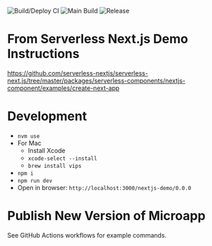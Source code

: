 ![Build/Deploy CI](https://github.com/pwrdrvr/microapps-app-nextjs-demo/actions/workflows/ci.yml/badge.svg) ![Main Build](https://github.com/pwrdrvr/microapps-app-nextjs-demo/actions/workflows/jsii.yml/badge.svg) ![Release](https://github.com/pwrdrvr/microapps-app-nextjs-demo/actions/workflows/release.yml/badge.svg)
# From Serverless Next.js Demo Instructions

https://github.com/serverless-nextjs/serverless-next.js/tree/master/packages/serverless-components/nextjs-component/examples/create-next-app

# Development

- `nvm use`
- For Mac
  - Install Xcode
  - `xcode-select --install`
  - `brew install vips`
- `npm i`
- `npm run dev`
- Open in browser: `http://localhost:3000/nextjs-demo/0.0.0`


# Publish New Version of Microapp

See GitHub Actions workflows for example commands.
